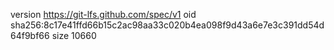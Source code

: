 version https://git-lfs.github.com/spec/v1
oid sha256:8c17e41ffd66b15c2ac98aa33c020b4ea098f9d43a6e7e3c391dd54d64f9bf66
size 10660
